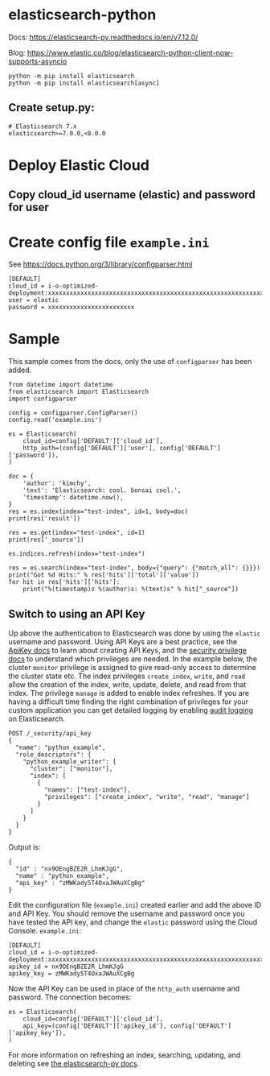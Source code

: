 # elasticsearch-python

Docs:
https://elasticsearch-py.readthedocs.io/en/v7.12.0/

Blog:
https://www.elastic.co/blog/elasticsearch-python-client-now-supports-asyncio

```
python -m pip install elasticsearch
python -m pip install elasticsearch[async]
```

## Create setup.py:
```
# Elasticsearch 7.x
elasticsearch>=7.0.0,<8.0.0
```

# Deploy Elastic Cloud

## Copy cloud_id username (elastic) and password for user

# Create config file `example.ini`

See https://docs.python.org/3/library/configparser.html
```
[DEFAULT]
cloud_id = i-o-optimized-deployment:xxxxxxxxxxxxxxxxxxxxxxxxxxxxxxxxxxxxxxxxxxxxxxxxxxxxxxxxxxxxxxxxxxxxxxxxxxxxxxxxxxxxxxxxxxxxxxxxxxxxxxxxxxxxxxxxxxxxxxxxxxxxxxxxxxxxxxxx
user = elastic
password = xxxxxxxxxxxxxxxxxxxxxxxx
```

# Sample

This sample comes from the docs, only the use of `configparser` has been added.

```
from datetime import datetime
from elasticsearch import Elasticsearch
import configparser

config = configparser.ConfigParser()
config.read('example.ini')

es = Elasticsearch(
    cloud_id=config['DEFAULT']['cloud_id'],
    http_auth=(config['DEFAULT']['user'], config['DEFAULT']['password']),
)

doc = {
    'author': 'kimchy',
    'text': 'Elasticsearch: cool. bonsai cool.',
    'timestamp': datetime.now(),
}
res = es.index(index="test-index", id=1, body=doc)
print(res['result'])

res = es.get(index="test-index", id=1)
print(res['_source'])

es.indices.refresh(index="test-index")

res = es.search(index="test-index", body={"query": {"match_all": {}}})
print("Got %d Hits:" % res['hits']['total']['value'])
for hit in res['hits']['hits']:
    print("%(timestamp)s %(author)s: %(text)s" % hit["_source"])
```

## Switch to using an API Key
Up above the authentication to Elasticsearch was done by using the `elastic`
username and password.  Using API Keys are a best practice, see the [ApiKey docs](https://www.elastic.co/guide/en/elasticsearch/reference/current/security-api-create-api-key.html) to learn about creating API Keys, and the [security privilege docs](https://www.elastic.co/guide/en/elasticsearch/reference/7.11/security-privileges.html) to understand which privileges are needed.  In the example below, the cluster `monitor` privilege is assigned to give read-only access to determine the cluster state etc.  The index privileges `create_index`, `write`, and `read` allow the creation of the index, write, update, delete, and read from that index.  The privilege `manage` is added to enable index refreshes.  If you are having a difficult time finding the right combination of privileges for your custom application you can get detailed logging by enabling [audit logging](https://www.elastic.co/guide/en/elasticsearch/reference/current/enable-audit-logging.html) on Elasticsearch.  

```
POST /_security/api_key
{
  "name": "python_example",
  "role_descriptors": {
    "python_example_writer": {
      "cluster": ["monitor"],
      "index": [
        {
          "names": ["test-index"],
          "privileges": ["create_index", "write", "read", "manage"]
        }
      ]
    }
  }
}
```

Output is:
```
{
  "id" : "nx9OEngBZE2R_LhmKJgG",
  "name" : "python_example",
  "api_key" : "zMWKady5T4OxaJWAuXCgBg"
}
```

Edit the configuration file (`example.ini`) created earlier and add the above ID and API Key.  You should remove the username and password once you have tested the API key, and change the `elastic` password using the Cloud Console.
`example.ini`:
```
[DEFAULT]
cloud_id = i-o-optimized-deployment:xxxxxxxxxxxxxxxxxxxxxxxxxxxxxxxxxxxxxxxxxxxxxxxxxxxxxxxxxxxxxxxxxxxxxxxxxxxxxxxxxxxxxxxxxxxxxxxxxxxxxxxxxxxxxxxxxxxxxxxxxxxxxxxxxxxxxxxx
apikey_id = nx9OEngBZE2R_LhmKJgG
apikey_key = zMWKady5T4OxaJWAuXCgBg
```

Now the API Key can be used in place of the `http_auth` username and password.  The connection becomes:

```
es = Elasticsearch(
    cloud_id=config['DEFAULT']['cloud_id'],
    api_key=(config['DEFAULT']['apikey_id'], config['DEFAULT']['apikey_key']),
)
```

For more information on refreshing an index, searching, updating, and deleting see [the elasticsearch-py docs](https://www.elastic.co/guide/en/elasticsearch/client/python-api/current/examples.html).
